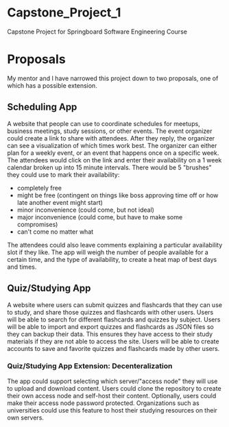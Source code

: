 # Capstone_Project_1
Capstone Project for Springboard Software Engineering Course

# Proposals
My mentor and I have narrowed this project down to two proposals, one of which has a possible extension.
## Scheduling App
A website that people can use to coordinate schedules for meetups, business meetings, study sessions, or other events.
The event organizer could create a link to share with attendees. After they reply, the organizer can see a visualization of which times work best.
The organizer can either plan for a weekly event, or an event that happens once on a specific week.
The attendees would click on the link and enter their availability on a 1 week calendar broken up into 15 minute intervals. 
There would be 5 "brushes" they could use to mark their availability: 
- completely free
- might be free (contingent on things like boss approving time off or how late another event might start)
- minor inconvenience (could come, but not ideal)
- major inconvenience (could come, but have to make some compromises)
- can't come no matter what

The attendees could also leave comments explaining a particular availability slot if they like.
The app will weigh the number of people available for a certain time, and the type of availability, to create a heat map of best days and times.

## Quiz/Studying App
A website where users can submit quizzes and flashcards that they can use to study, and share those quizzes and flashcards with other users.
Users will be able to search for different flashcards and quizzes by subject.
Users will be able to import and export quizzes and flashcards as JSON files so they can backup their data. This ensures they have access to their study materials if they are not able to access the site.
Users will be able to create accounts to save and favorite quizzes and flashcards made by other users.

### Quiz/Studying App Extension: Decenteralization
The app could support selecting which server/"access node" they will use to upload and download content. 
Users could clone the repository to create their own access node and self-host their content. Optionally, users could make their access node password protected.
Organizations such as universities could use this feature to host their studying resources on their own servers.
